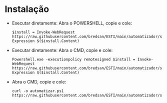# Instalação



* Executar diretamente: Abra o POWERSHELL, copie e cole:

      $install = Invoke-WebRequest https://raw.githubusercontent.com/bredsan/ESTI/main/automatizador/scoop_check_install.ps1;Invoke-Expression $($install.Content)
      
* Executar diretamente: Abra o CMD, copie e cole:

      Powershell.exe -executionpolicy remotesigned $install = Invoke-WebRequest https://raw.githubusercontent.com/bredsan/ESTI/main/automatizador/scoop_check_install.ps1;Invoke-Expression $($install.Content)



* Abra o CMD, copie e cole:

      curl -o automatizar.ps1 https://raw.githubusercontent.com/bredsan/ESTI/main/automatizador/scoop_check_install.ps1
